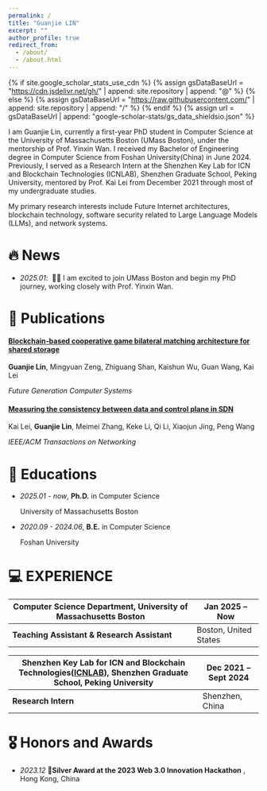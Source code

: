 ```yaml
---
permalink: /
title: "Guanjie LIN"
excerpt: ""
author_profile: true
redirect_from: 
  - /about/
  - /about.html
---
```


{% if site.google_scholar_stats_use_cdn %}
{% assign gsDataBaseUrl = "https://cdn.jsdelivr.net/gh/" | append: site.repository | append: "@" %}
{% else %}
{% assign gsDataBaseUrl = "https://raw.githubusercontent.com/" | append: site.repository | append: "/" %}
{% endif %}
{% assign url = gsDataBaseUrl | append: "google-scholar-stats/gs_data_shieldsio.json" %}

<span class='anchor' id='about-me'></span>

I am Guanjie Lin, currently a first-year PhD student in Computer Science at the University of Massachusetts Boston (UMass Boston), under the mentorship of Prof. Yinxin Wan. I received my Bachelor of Engineering degree in Computer Science from Foshan University(China) in June 2024. Previously, I served as a Research Intern at the Shenzhen Key Lab for ICN and Blockchain Technologies (ICNLAB), Shenzhen Graduate School, Peking University, mentored by Prof. Kai Lei from December 2021 through most of my undergraduate studies.

My primary research interests include Future Internet architectures, blockchain technology, software security related to Large Language Models (LLMs), and network systems.


# 🔥 News
- *2025.01*: &nbsp;🎉🎉 I am excited to join UMass Boston and begin my PhD journey, working closely with Prof. Yinxin Wan. 


# 📝 Publications 



#### [Blockchain-based cooperative game bilateral matching architecture for shared storage](https://doi.org/10.1016/j.future.2024.04.016)

**Guanjie Lin**, Mingyuan Zeng, Zhiguang Shan, Kaishun Wu, Guan Wang, Kai Lei

*Future Generation Computer Systems*



#### [Measuring the consistency between data and control plane in SDN](https://ieeexplore.ieee.org/abstract/document/9854881/)

Kai Lei, **Guanjie Lin**, Meimei Zhang, Keke Li, Qi Li, Xiaojun Jing, Peng Wang

*IEEE/ACM Transactions on Networking*

# 📖 Educations
- *2025.01 - now*, **Ph.D.** in Computer Science

  University of Massachusetts Boston

- *2020.09 - 2024.06*, **B.E.** in Computer Science

  Foshan University

# 💻 EXPERIENCE

| Computer Science Department, University of Massachusetts Boston | Jan 2025 – Now        |
| ------------------------------------------------------------ | --------------------- |
| **Teaching Assistant & Research Assistant**                  | Boston, United States |

| Shenzhen Key Lab for ICN and Blockchain Technologies([ICNLAB](http://www.icnlab.cn/)), Shenzhen Graduate School, Peking University | Dec 2021 – Sept 2024 |
| ------------------------------------------------------------ | -------------------- |
| **Research Intern**                                          | Shenzhen, China      |



# 🎖 Honors and Awards

- *2023.12* **🥈Silver Award at the 2023 Web 3.0 Innovation Hackathon** , Hong Kong, China

  

